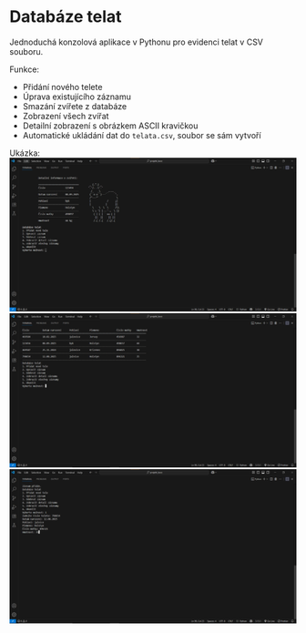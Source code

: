 # Databáze telat

Jednoduchá konzolová aplikace v Pythonu pro evidenci telat v CSV souboru. 

Funkce:
- Přidání nového telete
- Úprava existujícího záznamu
- Smazání zvířete z databáze
- Zobrazení všech zvířat 
- Detailní zobrazení s obrázkem ASCII kravičkou
- Automatické ukládání dat do `telata.csv`, soubor se sám vytvoří

Ukázka:
![Obrázek](images/Vypsání-detailu-zvířete.png)
![Obrázek](images/Zobrazení-všech-zvířat.png)
![Obrázek](images/Přidání-zvířete.png)
